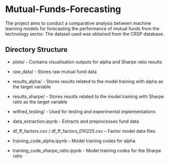 # Mutual-Funds-Forecasting

The project aims to conduct a comparative analysis between machine learning models for forecasting the performance of mutual funds from the technology sector. The dataset used was obtained from the CRSP database. 

## Directory Structure
* plots/ - Contains visualisation outputs for alpha and Sharpe ratio results
* raw_data/ - Stores raw mutual fund data
* results_alpha/ - Stores results related to the model training with alpha as the target variable
* results_sharpe/ - Stores results related to the model training with Sharpe ratio as the target variable
* wilfred_testing/ - Used for testing and experimental implementations

* data_extraction.ipynb - Extracts and preprocesses fund data
* df_ff_factors.csv / df_ff_factors_010225.csv – Factor model data files
* training_code_alpha.ipynb – Model training codes for alpha
* training_code_sharpe_ratio.ipynb - Model training codes for the Sharpe ratio

